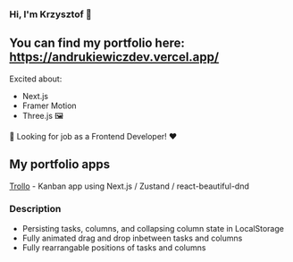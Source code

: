 ### Hi, I'm Krzysztof 👋

## You can find my portfolio here: https://andrukiewiczdev.vercel.app/
Excited about:
- Next.js
- Framer Motion
- Three.js 🖼️
  
💬 Looking for job as a Frontend Developer! ❤️

## My portfolio apps
[Trollo](https://trollo-self.vercel.app/) - Kanban app using Next.js / Zustand / react-beautiful-dnd
### Description
- Persisting tasks, columns, and collapsing column state in LocalStorage
- Fully animated drag and drop inbetween tasks and columns
- Fully rearrangable positions of tasks and columns
